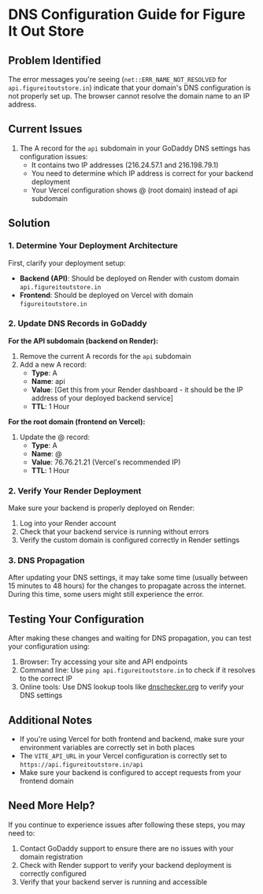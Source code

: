 # DNS Configuration Guide for Figure It Out Store

## Problem Identified

The error messages you're seeing (`net::ERR_NAME_NOT_RESOLVED` for `api.figureitoutstore.in`) indicate that your domain's DNS configuration is not properly set up. The browser cannot resolve the domain name to an IP address.

## Current Issues

1. The A record for the `api` subdomain in your GoDaddy DNS settings has configuration issues:
   - It contains two IP addresses (216.24.57.1 and 216.198.79.1)
   - You need to determine which IP address is correct for your backend deployment
   - Your Vercel configuration shows @ (root domain) instead of api subdomain

## Solution

### 1. Determine Your Deployment Architecture

First, clarify your deployment setup:
- **Backend (API)**: Should be deployed on Render with custom domain `api.figureitoutstore.in`
- **Frontend**: Should be deployed on Vercel with domain `figureitoutstore.in`

### 2. Update DNS Records in GoDaddy

**For the API subdomain (backend on Render):**
1. Remove the current A records for the `api` subdomain
2. Add a new A record:
   - **Type**: A
   - **Name**: api
   - **Value**: [Get this from your Render dashboard - it should be the IP address of your deployed backend service]
   - **TTL**: 1 Hour

**For the root domain (frontend on Vercel):**
1. Update the @ record:
   - **Type**: A
   - **Name**: @
   - **Value**: 76.76.21.21 (Vercel's recommended IP)
   - **TTL**: 1 Hour

### 2. Verify Your Render Deployment

Make sure your backend is properly deployed on Render:

1. Log into your Render account
2. Check that your backend service is running without errors
3. Verify the custom domain is configured correctly in Render settings

### 3. DNS Propagation

After updating your DNS settings, it may take some time (usually between 15 minutes to 48 hours) for the changes to propagate across the internet. During this time, some users might still experience the error.

## Testing Your Configuration

After making these changes and waiting for DNS propagation, you can test your configuration using:

1. Browser: Try accessing your site and API endpoints
2. Command line: Use `ping api.figureitoutstore.in` to check if it resolves to the correct IP
3. Online tools: Use DNS lookup tools like [dnschecker.org](https://dnschecker.org) to verify your DNS settings

## Additional Notes

- If you're using Vercel for both frontend and backend, make sure your environment variables are correctly set in both places
- The `VITE_API_URL` in your Vercel configuration is correctly set to `https://api.figureitoutstore.in/api`
- Make sure your backend is configured to accept requests from your frontend domain

## Need More Help?

If you continue to experience issues after following these steps, you may need to:

1. Contact GoDaddy support to ensure there are no issues with your domain registration
2. Check with Render support to verify your backend deployment is correctly configured
3. Verify that your backend server is running and accessible